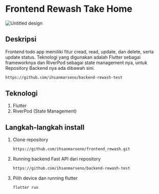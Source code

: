 # Frontend Rewash Take Home
![Untitled design](https://github.com/user-attachments/assets/42c21b64-2af4-4f30-9643-fb28510aeada)

## Deskripsi
  Frontend todo app memiliki fitur cread, read, update, dan delete, serta update status. Teknologi yang digunakan adalah Flutter sebagai frameworknya dan RiverPod sebagai state management nya, untuk Repository Backend nya ada dibawah sini.
  ```bash
  https://github.com/ihsanmarseno/backend-rewash-test
  ```
  
## Teknologi
  1. Flutter
  2. RiverPod (State Management)

## Langkah-langkah install
  1. Clone repository 
     ```bash
     https://github.com/ihsanmarseno/frontend_rewash.git
     ```
     
  2. Running backend Fast API dari repository
     ```bash
     https://github.com/ihsanmarseno/backend-rewash-test
     ```

  3. Pilih device dan running flutter
     ```bash
     flutter run
     ```

  
